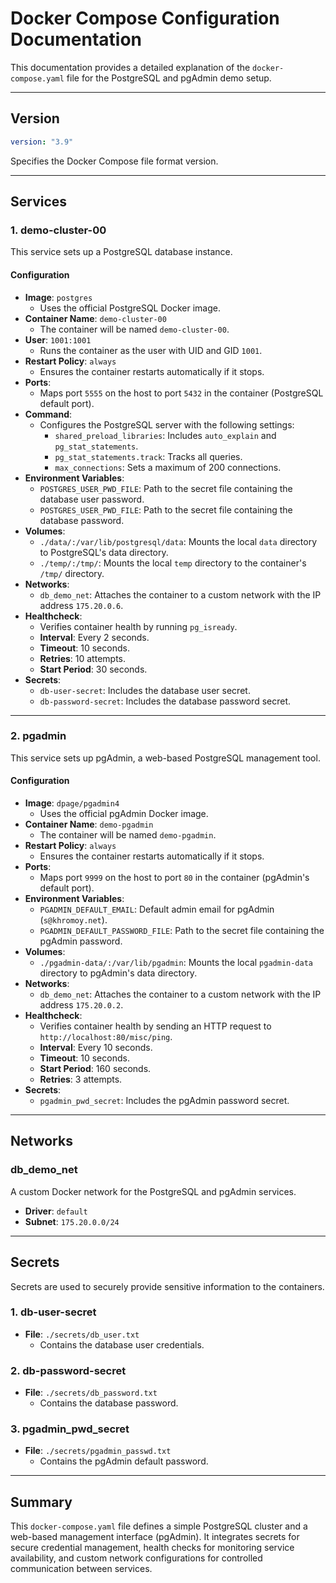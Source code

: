 # Docker Compose Configuration Documentation

This documentation provides a detailed explanation of the `docker-compose.yaml` file for the PostgreSQL and pgAdmin demo setup.

---

## Version
```yaml
version: "3.9"
```
Specifies the Docker Compose file format version.

---

## Services

### 1. **demo-cluster-00**
This service sets up a PostgreSQL database instance.

#### Configuration
- **Image**: `postgres`
  - Uses the official PostgreSQL Docker image.
- **Container Name**: `demo-cluster-00`
  - The container will be named `demo-cluster-00`.
- **User**: `1001:1001`
  - Runs the container as the user with UID and GID `1001`.
- **Restart Policy**: `always`
  - Ensures the container restarts automatically if it stops.
- **Ports**:
  - Maps port `5555` on the host to port `5432` in the container (PostgreSQL default port).
- **Command**:
  - Configures the PostgreSQL server with the following settings:
    - `shared_preload_libraries`: Includes `auto_explain` and `pg_stat_statements`.
    - `pg_stat_statements.track`: Tracks all queries.
    - `max_connections`: Sets a maximum of 200 connections.
- **Environment Variables**:
  - `POSTGRES_USER_PWD_FILE`: Path to the secret file containing the database user password.
  - `POSTGRES_USER_PWD_FILE`: Path to the secret file containing the database password.
- **Volumes**:
  - `./data/:/var/lib/postgresql/data`: Mounts the local `data` directory to PostgreSQL's data directory.
  - `./temp/:/tmp/`: Mounts the local `temp` directory to the container's `/tmp/` directory.
- **Networks**:
  - `db_demo_net`: Attaches the container to a custom network with the IP address `175.20.0.6`.
- **Healthcheck**:
  - Verifies container health by running `pg_isready`.
  - **Interval**: Every 2 seconds.
  - **Timeout**: 10 seconds.
  - **Retries**: 10 attempts.
  - **Start Period**: 30 seconds.
- **Secrets**:
  - `db-user-secret`: Includes the database user secret.
  - `db-password-secret`: Includes the database password secret.

---

### 2. **pgadmin**
This service sets up pgAdmin, a web-based PostgreSQL management tool.

#### Configuration
- **Image**: `dpage/pgadmin4`
  - Uses the official pgAdmin Docker image.
- **Container Name**: `demo-pgadmin`
  - The container will be named `demo-pgadmin`.
- **Restart Policy**: `always`
  - Ensures the container restarts automatically if it stops.
- **Ports**:
  - Maps port `9999` on the host to port `80` in the container (pgAdmin's default port).
- **Environment Variables**:
  - `PGADMIN_DEFAULT_EMAIL`: Default admin email for pgAdmin (`s@khromoy.net`).
  - `PGADMIN_DEFAULT_PASSWORD_FILE`: Path to the secret file containing the pgAdmin password.
- **Volumes**:
  - `./pgadmin-data/:/var/lib/pgadmin`: Mounts the local `pgadmin-data` directory to pgAdmin's data directory.
- **Networks**:
  - `db_demo_net`: Attaches the container to a custom network with the IP address `175.20.0.2`.
- **Healthcheck**:
  - Verifies container health by sending an HTTP request to `http://localhost:80/misc/ping`.
  - **Interval**: Every 10 seconds.
  - **Timeout**: 10 seconds.
  - **Start Period**: 160 seconds.
  - **Retries**: 3 attempts.
- **Secrets**:
  - `pgadmin_pwd_secret`: Includes the pgAdmin password secret.

---

## Networks

### db_demo_net
A custom Docker network for the PostgreSQL and pgAdmin services.

- **Driver**: `default`
- **Subnet**: `175.20.0.0/24`

---

## Secrets

Secrets are used to securely provide sensitive information to the containers.

### 1. **db-user-secret**
- **File**: `./secrets/db_user.txt`
  - Contains the database user credentials.

### 2. **db-password-secret**
- **File**: `./secrets/db_password.txt`
  - Contains the database password.

### 3. **pgadmin_pwd_secret**
- **File**: `./secrets/pgadmin_passwd.txt`
  - Contains the pgAdmin default password.

---

## Summary
This `docker-compose.yaml` file defines a simple PostgreSQL cluster and a web-based management interface (pgAdmin). It integrates secrets for secure credential management, health checks for monitoring service availability, and custom network configurations for controlled communication between services.